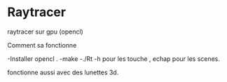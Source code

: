 # Raytracer
raytracer sur gpu (opencl)

Comment sa fonctionne

-Installer opencl .
-make
-./Rt
-h pour les touche , echap pour les scenes.

fonctionne aussi avec des lunettes 3d.

